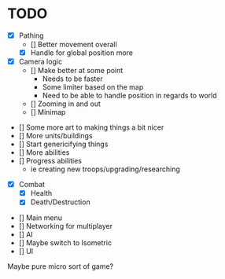 # TODO

- [x] Pathing
  - [] Better movement overall
  - [x] Handle for global position more
- [x] Camera logic
  - [] Make better at some point
    - Needs to be faster
    - Some limiter based on the map
    - Need to be able to handle position in regards to world
  - [] Zooming in and out
  - [] Minimap
- [] Some more art to making things a bit nicer
- [] More units/buildings
- [] Start genericifying things
- [] More abilities
- [] Progress abilities
  - ie creating new troops/upgrading/researching
- [x] Combat
  - [x] Health
  - [x] Death/Destruction
- [] Main menu
- [] Networking for multiplayer
- [] AI
- [] Maybe switch to Isometric
- [] UI

Maybe pure micro sort of game?